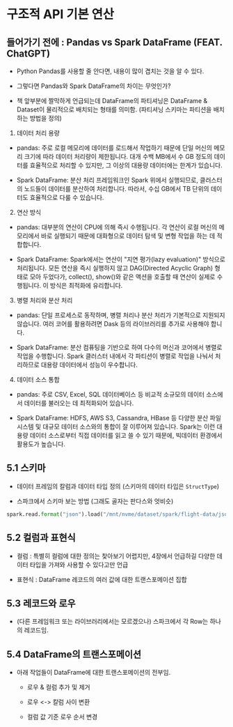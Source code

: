 # 구조적 API 기본 연산

## 들어가기 전에 : Pandas vs Spark DataFrame (FEAT. ChatGPT)

- Python Pandas를 사용할 줄 안다면, 내용이 많이 겹치는 것을 알 수 있다.

- 그렇다면 Pandas와 Spark DataFrame의 차이는 무엇인가?

- 책 앞부분에 짤막하게 언급되는데 DataFrame의 파티셔닝은 DataFrame & Dataset이 물리적으로 배치되는 형태를 의미함. (파티셔닝 스키마는 파티션을 배치하는 방법을 정의)

1. 데이터 처리 용량
- pandas: 주로 로컬 메모리에 데이터를 로드해서 작업하기 때문에 단일 머신의 메모리 크기에 따라 데이터 처리량이 제한됩니다. 대개 수백 MB에서 수 GB 정도의 데이터를 효율적으로 처리할 수 있지만, 그 이상의 대용량 데이터에는 한계가 있습니다.

- Spark DataFrame: 분산 처리 프레임워크인 Spark 위에서 실행되므로, 클러스터의 노드들이 데이터를 분산하여 처리합니다. 따라서, 수십 GB에서 TB 단위의 데이터도 효율적으로 다룰 수 있습니다.

2. 연산 방식
- pandas: 대부분의 연산이 CPU에 의해 즉시 수행됩니다. 각 연산이 로컬 머신의 메모리에서 바로 실행되기 때문에 대화형으로 데이터 탐색 및 변형 작업을 하는 데 적합합니다.

- Spark DataFrame: Spark에서는 연산이 "지연 평가(lazy evaluation)" 방식으로 처리됩니다. 모든 연산을 즉시 실행하지 않고 DAG(Directed Acyclic Graph) 형태로 모아 두었다가, collect(), show()와 같은 액션을 호출할 때 연산이 실제로 수행됩니다. 이 방식은 최적화에 유리합니다.

3. 병렬 처리와 분산 처리
- pandas: 단일 프로세스로 동작하며, 병렬 처리나 분산 처리가 기본적으로 지원되지 않습니다. 여러 코어를 활용하려면 Dask 등의 라이브러리를 추가로 사용해야 합니다.

- Spark DataFrame: 분산 컴퓨팅을 기반으로 하여 다수의 머신과 코어에서 병렬로 작업을 수행합니다. Spark 클러스터 내에서 각 파티션이 병렬로 작업을 나눠서 처리하므로 대용량 데이터에서 성능이 우수합니다.

4. 데이터 소스 통합

- pandas: 주로 CSV, Excel, SQL 데이터베이스 등 비교적 소규모의 데이터 소스에서 데이터를 불러오는 데 최적화되어 있습니다.

- Spark DataFrame: HDFS, AWS S3, Cassandra, HBase 등 다양한 분산 파일 시스템 및 대규모 데이터 소스와의 통합이 잘 이루어져 있습니다. Spark는 이런 대용량 데이터 소스로부터 직접 데이터를 읽고 쓸 수 있기 때문에, 빅데이터 환경에서 활용도가 높습니다.

## 5.1 스키마

- 데이터 프레임의 칼럼과 데이터 타입 정의 (스키마의 데이터 타입은 `StructType`)

- 스파크에서 스키마 보는 방법 (그래도 골자는 판다스와 엇비슷)

```python
spark.read.format("json").load("/mnt/nvme/dataset/spark/flight-data/json/2015-summary.json").schema
```

## 5.2 컬럼과 표현식

- 컬럼 : 특별히 컬럼에 대한 정의는 찾아보기 어렵지만, 4장에서 언급하길 다양한 데이터 타입을 가져와 사용할 수 있다고만 언급

- 표현식 : DataFrame 레코드의 여러 값에 대한 트랜스포메이션 집합

## 5.3 레코드와 로우

- (다른 프레임워크 또는 라이브러리에서는 모르겠으나) 스파크에서 각 Row는 하나의 레코드임.

## 5.4 DataFrame의 트랜스포메이션

- 아래 작업들이 DataFrame에 대한 트랜스포메이션의 전부임.

    - 로우 & 컬럼 추가 및 제거

    - 로우 <-> 칼럼 사이 변환

    - 컬럼 값 기준 로우 순서 변경

